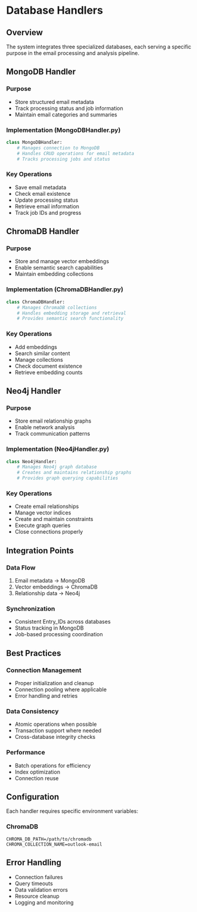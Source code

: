 # Database Handlers

## Overview

The system integrates three specialized databases, each serving a specific purpose in the email processing and analysis pipeline.

## MongoDB Handler

### Purpose
- Store structured email metadata
- Track processing status and job information
- Maintain email categories and summaries

### Implementation (MongoDBHandler.py)
```python
class MongoDBHandler:
    # Manages connection to MongoDB
    # Handles CRUD operations for email metadata
    # Tracks processing jobs and status
```

### Key Operations
- Save email metadata
- Check email existence
- Update processing status
- Retrieve email information
- Track job IDs and progress

## ChromaDB Handler

### Purpose
- Store and manage vector embeddings
- Enable semantic search capabilities
- Maintain embedding collections

### Implementation (ChromaDBHandler.py)
```python
class ChromaDBHandler:
    # Manages ChromaDB collections
    # Handles embedding storage and retrieval
    # Provides semantic search functionality
```

### Key Operations
- Add embeddings
- Search similar content
- Manage collections
- Check document existence
- Retrieve embedding counts

## Neo4j Handler

### Purpose
- Store email relationship graphs
- Enable network analysis
- Track communication patterns

### Implementation (Neo4jHandler.py)
```python
class Neo4jHandler:
    # Manages Neo4j graph database
    # Creates and maintains relationship graphs
    # Provides graph querying capabilities
```

### Key Operations
- Create email relationships
- Manage vector indices
- Create and maintain constraints
- Execute graph queries
- Close connections properly

## Integration Points

### Data Flow
1. Email metadata → MongoDB
2. Vector embeddings → ChromaDB
3. Relationship data → Neo4j

### Synchronization
- Consistent Entry_IDs across databases
- Status tracking in MongoDB
- Job-based processing coordination

## Best Practices

### Connection Management
- Proper initialization and cleanup
- Connection pooling where applicable
- Error handling and retries

### Data Consistency
- Atomic operations when possible
- Transaction support where needed
- Cross-database integrity checks

### Performance
- Batch operations for efficiency
- Index optimization
- Connection reuse

## Configuration

Each handler requires specific environment variables:


### ChromaDB
```
CHROMA_DB_PATH=/path/to/chromadb
CHROMA_COLLECTION_NAME=outlook-email
```

## Error Handling

- Connection failures
- Query timeouts
- Data validation errors
- Resource cleanup
- Logging and monitoring
